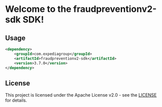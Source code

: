 # Welcome to the fraudpreventionv2-sdk SDK!

## Usage
```xml
<dependency>
    <groupId>com.expediagroup</groupId>
    <artifactId>fraudpreventionv2-sdk</artifactId>
    <version>3.7.0</version>
</dependency>
```

## License

This project is licensed under the Apache License v2.0 - see the [LICENSE](LICENSE) for details.
